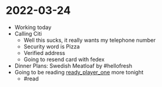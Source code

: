 # 2022-03-24
- Working today 
- Calling Citi
	- Well this sucks, it really wants my telephone number
	- Security word is Pizza
	- Verified address
	- Going to resend card with fedex
- Dinner Plans: Swedish Meatloaf by #hellofresh
- Going to be reading [ready_player_one](../Media/Books/ready_player_one.md) more tonight
	- #read